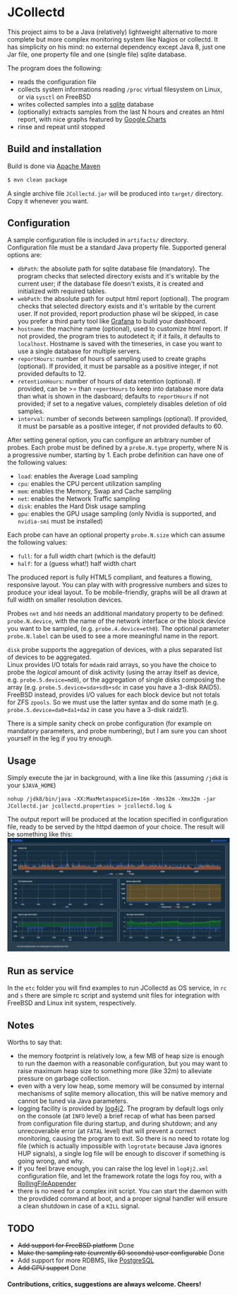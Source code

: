 # JCollectd

This project aims to be a Java (relatively) lightweight alternative to more complete but more complex monitoring system like Nagios or collectd. 
It has simplicity on his mind: no external dependency except Java 8, just one Jar file, one property file and one (single file) sqlite database.

The program does the following:
* reads the configuration file
* collects system informations reading `/proc` virtual filesystem on Linux, or via `sysctl` on FreeBSD
* writes collected samples into a [sqlite](https://www.sqlite.org/) database
* (optionally) extracts samples from the last N hours and creates an html report, with nice graphs featured by [Google Charts](https://developers.google.com/chart/)
* rinse and repeat until stopped

## Build and installation
Build is done via [Apache Maven](https://maven.apache.org/)
```bash
$ mvn clean package
```
A single archive file `JCollectd.jar` will be produced into `target/` directory. Copy it whenever you want.

## Configuration
A sample configuration file is included in `artifacts/` directory. Configuration file must be a standard Java property file. 
Supported general options are:
* `dbPath`: the absolute path for sqlite database file (mandatory). The program checks that selected directory exists and it's writable by the current user; if the database file doesn't exists, it is created and initialized with required tables.
* `webPath`: the absolute path for output html report (optional). The program checks that selected directory exists and it's writable by the current user. If not provided, report production phase wil be skipped, in case you prefer a third party tool like [Grafana](https://grafana.com/) to build your dashboard.
* `hostname`: the machine name (optional), used to customize html report. If not provided, the program tries to autodetect it; if it fails, it defaults to `localhost`. Hostname is saved with the timeseries, in case you want to use a single database for multiple servers.
* `reportHours`: number of hours of sampling used to create graphs (optional). If provided, it must be parsable as a positive integer, if not provided defaults to 12.
* `retentionHours`: number of hours of data retention (optional). If provided, can be >= than `reportHours` to keep into database more data than what is shown in the dasboard; defaults to `reportHours` if not provided; if set to a negative values, completely disables deletion of old samples.
* `interval`: number of seconds between samplings (optional). If provided, it must be parsable as a positive integer, if not provided defaults to 60.

After setting general option, you can configure an arbitrary number of probes. Each probe must be defined by a `probe.N.type` property, where N is a progressive number, starting by 1.
Each probe definition can have one of the following values:
* `load`: enables the Average Load sampling
* `cpu`: enables the CPU percent utilization sampling
* `mem`: enables the Memory, Swap and Cache sampling
* `net`: enables the Network Traffic sampling
* `disk`: enables the Hard Disk usage sampling
* `gpu`: enables the GPU usage sampling (only Nvidia is supported, and `nvidia-smi` must be installed)

Each probe can have an optional property `probe.N.size` which can assume the following values:
* `full`: for a full width chart (which is the default)
* `half`: for a (guess what!) half width chart

The produced report is fully HTML5 compliant, and features a flowing, responsive layout. You can play with with progressive numbers and sizes to produce your ideal layout. To be mobile-friendly, graphs will be all drawn at full width on smaller resolution devices.

Probes `net` and `hdd` needs an additional mandatory property to be defined: `probe.N.device`, with the name of the network interface or the block device you want to be sampled, (e.g. `probe.4.device=eth0`). The optional parameter `probe.N.label` can be used to see a more meaningful name in the report.

`disk` probe supports the aggregation of devices, with a plus separated list of devices to be aggregated.\
Linux provides I/O totals for `mdadm` raid arrays, so you have the choice to probe the *logical* amount of disk activity (using the array itself as device, e.g. `probe.5.device=md0`), or the aggregation of single disks composing the array (e.g. `probe.5.device=sda+sdb+sdc` in case you have a 3-disk RAID5).\
FreeBSD instead, provides I/O values for each block device but not totals for ZFS `zpools`. So we must use the latter syntax and do some math (e.g. `probe.5.device=da0+da1+da2` in case you have a 3-disk raidz1).

There is a simple sanity check on probe configuration (for example on mandatory parameters, and probe numbering), but I am sure you can shoot yourself in the leg if you try enough.

## Usage
Simply execute the jar in background, with a line like this (assuming `/jdk8` is your `$JAVA_HOME`)
```
nohup /jdk8/bin/java -XX:MaxMetaspaceSize=16m -Xms32m -Xmx32m -jar JCollectd.jar jcollectd.properties > jcollectd.log &
```
The output report will be produced at the location specified in configuration file, ready to be served by the httpd daemon of your choice. The result will be something like this:
![report](https://raw.githubusercontent.com/GilGalaad/JCollectd/master/artifacts/JCollectd.png)

## Run as service
In the `etc` folder you will find examples to run JCollectd as OS service, in `rc` and `s` there are simple rc script and systemd unit files for integration with FreeBSD and Linux init system, respectively.

## Notes
Worths to say that:
* the memory footprint is relatively low, a few MB of heap size is enough to run the daemon with a reasonable configuration, but you may want to raise maximum heap size to something more (like 32m) to alleviate pressure on garbage collection.
* even with a very low heap, some memory will be consumed by internal mechanisms of sqlite memory allocation, this will be native memory and cannot be tuned via Java parameters.
* logging facility is provided by [log4j2](https://logging.apache.org/log4j/2.x/). The program by default logs only on the console (at `INFO` level) a brief recap of what has been parsed from configuration file during startup, and during shutdown; and any unrecoverable error (at `FATAL` level) that will prevent a correct monitoring, causing the program to exit. So there is no need to rotate log file (which is actually impossible with `logrotate` because Java ignores HUP signals), a single log file will be enough to discover if something is going wrong, and why. 
* If you feel brave enough, you can raise the log level in `log4j2.xml` configuration file, and let the framework rotate the logs foy rou, with a [RollingFileAppender](https://logging.apache.org/log4j/2.x/manual/appenders.html#RollingFileAppender)
* there is no need for a complex init script. You can start the daemon with the provdided command at boot, and a proper signal handler will ensure a clean shutdown in case of a `KILL` signal.

## TODO
* ~~Add support for FreeBSD platform~~ Done
* ~~Make the sampling rate (currently 60 seconds) user configurable~~ Done
* Add support for more RDBMS, like [PostgreSQL](https://www.postgresql.org/)
* ~~Add GPU support~~ Done

#### Contributions, critics, suggestions are always welcome. Cheers!

